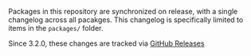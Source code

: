 Packages in this repository are synchronized on release, with a single changelog across all pacakges. This changelog is specifically limited to items in the `packages/` folder.

Since 3.2.0, these changes are tracked via [GitHub Releases](https://github.com/taskless/taskless/releases)
